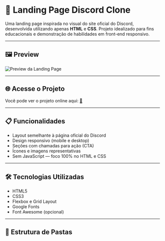 # 🚀 Landing Page Discord Clone

Uma landing page inspirada no visual do site oficial do Discord, desenvolvida utilizando apenas **HTML** e **CSS**. Projeto idealizado para fins educacionais e demonstração de habilidades em front-end responsivo.

---

## 🖼️ Preview

![Preview da Landing Page]()

---

## 🌐 Acesse o Projeto

Você pode ver o projeto online aqui: [🔗 ]()

---

## 📋 Funcionalidades

- Layout semelhante à página oficial do Discord
- Design responsivo (mobile e desktop)
- Seções com chamadas para ação (CTA)
- Ícones e imagens representativas
- Sem JavaScript — foco 100% no HTML e CSS

---

## 🛠️ Tecnologias Utilizadas

- HTML5
- CSS3
- Flexbox e Grid Layout
- Google Fonts
- Font Awesome (opcional)

---

## 📁 Estrutura de Pastas


